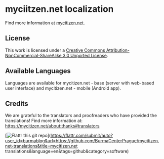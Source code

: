 myciitzen.net localization
==========================


Find more information at [mycitizen.net](http://mycitizen.net/web:localization).

License
-------

This work is licensed under a [Creative Commons Attribution-NonCommercial-ShareAlike 3.0 Unported License](http://creativecommons.org/licenses/by-nc-sa/3.0/deed.en_US).



Available Languages
-----------------

Languages are available for mycitizen.net - base (server with web-based user interface) and mycitizen.net - mobile (Android app).



Credits
-------

We are grateful to the translators and proofreaders who have provided the translations! Find more information at:
https://mycitizen.net/about:thanks#translators



[![Flattr this git repo](http://api.flattr.com/button/flattr-badge-large.png)](https://flattr.com/submit/auto?user_id=burmablog&url=https://github.com/BurmaCenterPrague/mycitizen.net-translations&title=mycitizen.net translations&language=en&tags=github&category=software)